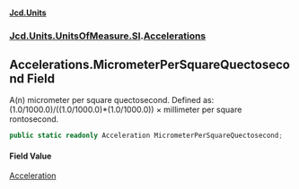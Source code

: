 #### [Jcd.Units](index.md 'index')
### [Jcd.Units.UnitsOfMeasure.SI](Jcd.Units.UnitsOfMeasure.SI.md 'Jcd.Units.UnitsOfMeasure.SI').[Accelerations](Accelerations.md 'Jcd.Units.UnitsOfMeasure.SI.Accelerations')

## Accelerations.MicrometerPerSquareQuectosecond Field

A(n) micrometer per square quectosecond. Defined as: (1.0/1000.0)/((1.0/1000.0)*(1.0/1000.0)) × millimeter per square rontosecond.

```csharp
public static readonly Acceleration MicrometerPerSquareQuectosecond;
```

#### Field Value
[Acceleration](Acceleration.md 'Jcd.Units.UnitTypes.Acceleration')